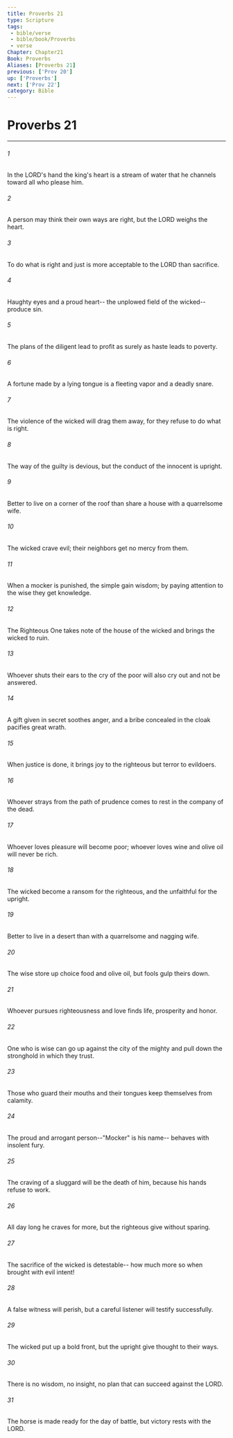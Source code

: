 ```yaml
---
title: Proverbs 21
type: Scripture
tags:
 - bible/verse
 - bible/book/Proverbs
 - verse
Chapter: Chapter21
Book: Proverbs
Aliases: [Proverbs 21]
previous: ['Prov 20']
up: ['Proverbs']
next: ['Prov 22']
category: Bible
---
```

# Proverbs 21

***


###### 1 
In the LORD's hand the king's heart is a stream of water that he channels toward all who please him. 

###### 2 
A person may think their own ways are right, but the LORD weighs the heart. 

###### 3 
To do what is right and just is more acceptable to the LORD than sacrifice. 

###### 4 
Haughty eyes and a proud heart-- the unplowed field of the wicked--produce sin. 

###### 5 
The plans of the diligent lead to profit as surely as haste leads to poverty. 

###### 6 
A fortune made by a lying tongue is a fleeting vapor and a deadly snare. 

###### 7 
The violence of the wicked will drag them away, for they refuse to do what is right. 

###### 8 
The way of the guilty is devious, but the conduct of the innocent is upright. 

###### 9 
Better to live on a corner of the roof than share a house with a quarrelsome wife. 

###### 10 
The wicked crave evil; their neighbors get no mercy from them. 

###### 11 
When a mocker is punished, the simple gain wisdom; by paying attention to the wise they get knowledge. 

###### 12 
The Righteous One takes note of the house of the wicked and brings the wicked to ruin. 

###### 13 
Whoever shuts their ears to the cry of the poor will also cry out and not be answered. 

###### 14 
A gift given in secret soothes anger, and a bribe concealed in the cloak pacifies great wrath. 

###### 15 
When justice is done, it brings joy to the righteous but terror to evildoers. 

###### 16 
Whoever strays from the path of prudence comes to rest in the company of the dead. 

###### 17 
Whoever loves pleasure will become poor; whoever loves wine and olive oil will never be rich. 

###### 18 
The wicked become a ransom for the righteous, and the unfaithful for the upright. 

###### 19 
Better to live in a desert than with a quarrelsome and nagging wife. 

###### 20 
The wise store up choice food and olive oil, but fools gulp theirs down. 

###### 21 
Whoever pursues righteousness and love finds life, prosperity and honor. 

###### 22 
One who is wise can go up against the city of the mighty and pull down the stronghold in which they trust. 

###### 23 
Those who guard their mouths and their tongues keep themselves from calamity. 

###### 24 
The proud and arrogant person--"Mocker" is his name-- behaves with insolent fury. 

###### 25 
The craving of a sluggard will be the death of him, because his hands refuse to work. 

###### 26 
All day long he craves for more, but the righteous give without sparing. 

###### 27 
The sacrifice of the wicked is detestable-- how much more so when brought with evil intent! 

###### 28 
A false witness will perish, but a careful listener will testify successfully. 

###### 29 
The wicked put up a bold front, but the upright give thought to their ways. 

###### 30 
There is no wisdom, no insight, no plan that can succeed against the LORD. 

###### 31 
The horse is made ready for the day of battle, but victory rests with the LORD. 
